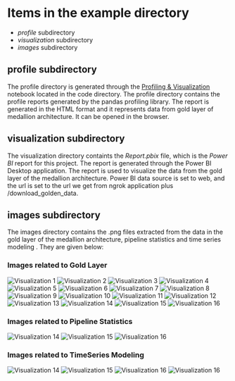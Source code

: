 # Items in the example directory
- *profile* subdirectory
- *visualization* subdirectory
- *images* subdirectory

## profile subdirectory
The profile directory is generated through the [Profiling & Visualization](../code/02%20-%20Profiling%20&%20Visualizations.ipynb) notebook located in the code directory.
The profile directory contains the profile reports generated by the pandas profiling library.
The report is generated in the HTML format and it represents data from gold layer of medallion architecture.
It can be opened in the browser.

## visualization subdirectory
The visualization directory containts the *Report.pbix* file, which is the *Power BI* report for this project.
The report is generated through the Power BI Desktop application.
The report is used to visualize the data from the gold layer of the medallion architecture.
Power BI data source is set to web, and the url is set to the url we get from ngrok application plus /download_golden_data.

## images subdirectory
The images directory contains the .png files extracted from the data in the gold layer of the medallion architecture, pipeline statistics and time series modeling . They are given below:

### Images related to Gold Layer

![Visualization 1](images/1.png)
![Visualization 2](images/2.png)
![Visualization 3](images/3.png)
![Visualization 4](images/4.png)
![Visualization 5](images/5.png)
![Visualization 6](images/6.png)
![Visualization 7](images/7.png)
![Visualization 8](images/8.png)
![Visualization 9](images/9.png)
![Visualization 10](images/10.png)
![Visualization 11](images/11.png)
![Visualization 12](images/12.png)
![Visualization 13](images/13.png)
![Visualization 14](images/14.png)
![Visualization 15](images/15.png)
![Visualization 16](images/16.png)

### Images related to Pipeline Statistics
![Visualization 14](images/17.png)
![Visualization 15](images/18.png)
![Visualization 16](images/19.png)

### Images related to TimeSeries Modeling
![Visualization 14](images/20.png)
![Visualization 15](images/21.png)
![Visualization 16](images/22.png)
![Visualization 16](images/23.png)

